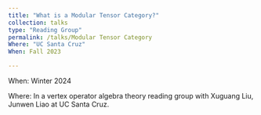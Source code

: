 ```yaml
---
title: "What is a Modular Tensor Category?"
collection: talks
type: "Reading Group"
permalink: /talks/Modular Tensor Category
Where: "UC Santa Cruz"
When: Fall 2023

---
```


When: Winter 2024   <br>

Where: In a vertex operator algebra theory reading group with Xuguang Liu, Junwen Liao at UC Santa Cruz.
